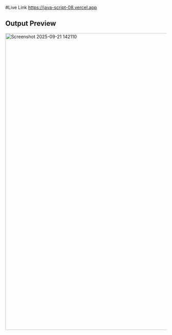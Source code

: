 #Live Link 
https://java-script-08.vercel.app

<h2>Output Preview</h2>

<img width="1919" height="924" alt="Screenshot 2025-09-21 142110" src="https://github.com/user-attachments/assets/5369baa2-a6d7-4309-a475-6e115330df60" />
